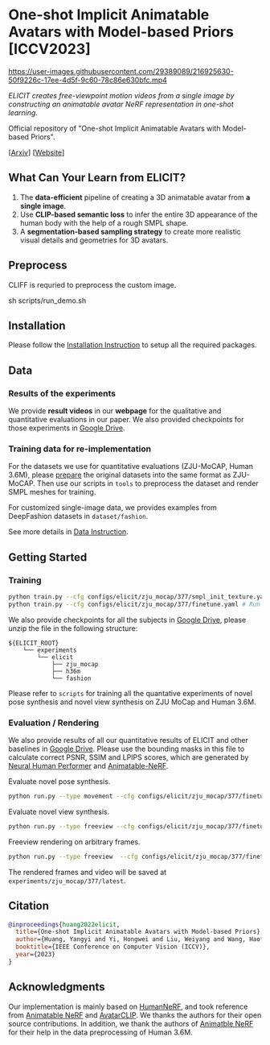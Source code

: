 # One-shot Implicit Animatable Avatars with Model-based Priors [ICCV2023]

https://user-images.githubusercontent.com/29389089/216925630-50f9226c-17ee-4d5f-9c60-78c86e630bfc.mp4

_ELICIT creates free-viewpoint motion videos from a single image by constructing an animatable avatar NeRF representation in one-shot learning._


Official repository of "One-shot Implicit Animatable Avatars with Model-based Priors".

[[Arxiv](https://arxiv.org/abs/2212.02469v2)] [[Website](https://elicit3d.github.io)]

## What Can Your Learn from ELICIT?
1. The **data-efficient** pipeline of creating a 3D animatable avatar from **a single image**.
2. Use **CLIP-based semantic loss** to infer the entire
3D appearance of the human body with the help of a rough SMPL shape.
3. A **segmentation-based sampling strategy** to create more realistic visual details and geometries for 3D avatars.

## Preprocess
CLIFF is requried to preprocess the custom image. 

sh scripts/run_demo.sh

## Installation

Please follow the [Installation Instruction](docs/install.md) to setup all the required packages.

## Data

### Results of the experiments

We provide **result videos** in our **webpage** for the qualitative and quantitative evaluations in our paper. We also provided checkpoints for those experiments in [Google Drive](https://drive.google.com/file/d/1EuSrLn8tPoYeTyIRmhvKJCa5f0pVKgsg/view?usp=sharing).

### Training data for re-implementation

For the datasets we use for quantitative evaluations (ZJU-MoCAP, Human 3.6M), please [prepare](https://github.com/zju3dv/neuralbody/blob/master/tools/custom) the original datasets into the same format as ZJU-MoCAP. Then use our scripts in `tools` to preprocess the dataset and render SMPL meshes for training.

For customized single-image data, we provides examples from DeepFashion datasets in `dataset/fashion`.

See more details in [Data Instruction](docs/data.md).

## Getting Started

### Training

```bash
python train.py --cfg configs/elicit/zju_mocap/377/smpl_init_texture.yaml # Run SMPL Meshes initialization.
python train.py --cfg configs/elicit/zju_mocap/377/finetune.yaml # Run training on the input subject.
```

We also provide checkpoints for all the subjects in [Google Drive](https://drive.google.com/file/d/13YukhgObfeyNODWvXJOPJWbIwQyFPLNo/view?usp=sharing), please unzip the file in the following structure:
```
${ELICIT_ROOT}
    └── experiments
        └── elicit
            ├── zju_mocap
            ├── h36m
            └── fashion
```

Please refer to `scripts` for training all the quantative experiments of novel pose synthesis and novel view synthesis on ZJU MoCap and Human 3.6M. 

### Evaluation / Rendering

We also provide results of all our quantitative results of ELICIT and other baselines in [Google Drive](https://drive.google.com/file/d/13YukhgObfeyNODWvXJOPJWbIwQyFPLNo/view?usp=sharing). Please use the bounding masks in this file to calculate correct PSNR, SSIM and LPIPS scores, which are generated by [Neural Human Performer](https://github.com/YoungJoongUNC/Neural_Human_Performer) and [Animatable-NeRF](https://github.com/zju3dv/animatable_nerf).

Evaluate novel pose synthesis.
```bash
python run.py --type movement --cfg configs/elicit/zju_mocap/377/finetune.yaml 
```

Evaluate novel view synthesis.
```bash
python run.py --type freeview --cfg configs/elicit/zju_mocap/377/finetune.yaml freeview.use_gt_camera True
```

Freeview rendering on arbitrary frames.
```bash
python run.py --type freeview  --cfg configs/elicit/zju_mocap/377/finetune.yaml freeview.frame_idx $FRAME_INDEX_TO_RENDER
```

The rendered frames and video will be saved at `experiments/zju_mocap/377/latest`.

## Citation

```bibtex
@inproceedings{huang2022elicit,
  title={One-shot Implicit Animatable Avatars with Model-based Priors},
  author={Huang, Yangyi and Yi, Hongwei and Liu, Weiyang and Wang, Haofan and Wu, Boxi and Wang, Wenxiao and Lin, Binbin and Zhang, Debing and Cai, Deng},
  booktitle={IEEE Conference on Computer Vision (ICCV)}, 
  year={2023}
}
```

## Acknowledgments

Our implementation is mainly based on [HumanNeRF](https://github.com/chungyiweng/humannerf), and took reference from [Animatable NeRF](https://github.com/zju3dv/animatable_nerf) and [AvatarCLIP](https://github.com/hongfz16/AvatarCLIP). We thanks the authors for their open source contributions. In addition, we thank the authors of [Animatble NeRF](https://github.com/zju3dv/animatable_nerf) for their help in the data preprocessing of Human 3.6M.
